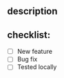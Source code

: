## description
<!-- Please describe what changes you have made -->

## checklist:
<!-- Place an x in the box to check the following that apply -->
- [ ] New feature
- [ ] Bug fix
- [ ] Tested locally
